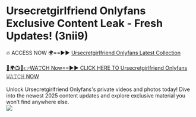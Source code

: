 # Ursecretgirlfriend Onlyfans Exclusive Content Leak - Fresh Updates! (3nii9)

🔥 ACCESS NOW 🌍==►► <a href="https://tinyurl.com/kvy9nzfs" rel="nofollow">Ursecretgirlfriend Onlyfans Latest Collection</a>
<br><br>
[🔴🌍📺📱👉WA𝚃CH Now==►► CLICK HERE TO Ursecretgirlfriend Onlyfans 𝚆𝙰𝚃𝙲𝙷 NOW](https://tinyurl.com/kvy9nzfs)
<br><br>
Unlock Ursecretgirlfriend Onlyfans's private videos and photos today! Dive into the newest 2025 content updates and explore exclusive material you won’t find anywhere else.
<br>
<a href="https://tinyurl.com/kvy9nzfs" rel="nofollow" data-target="animated-image.originalLink"><img src="https://camo.githubusercontent.com/8a4f000d20f83aca3bf7ec5f350d767afa0574a8a352519fd8cfa583a6f93a33/68747470733a2f2f692e696d6775722e636f6d2f644a486b345a712e676966" data-canonical-src="https://i.imgur.com/dJHk4Zq.gif" style="max-width: 100%; display: inline-block;" data-target="animated-image.originalImage"></a>
<br>
